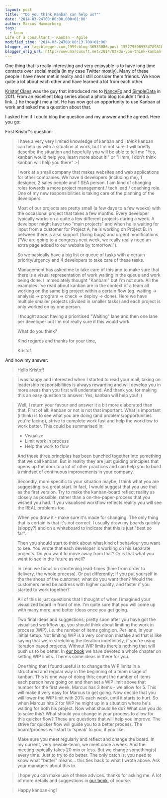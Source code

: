 ```yaml
---
layout: post
title: '"Do you think Kanban can help us?"'
date: '2014-03-24T08:00:00.000+01:00'
author: Marcus Hammarberg
tags:
  - Lean -
Life of a consultant - Kanban - Agile
modified_time: '2014-03-24T08:00:13.700+01:00'
blogger_id: tag:blogger.com,1999:blog-36533086.post-1552795069584789818
blogger_orig_url: http://www.marcusoft.net/2014/03/do-you-think-kanban-can-help-us.html
---
```



<div dir="ltr" style="text-align: left;" trbidi="on">

One thing that is really interesting and very enjoyable is to have long
time contacts over social media (in my case Twitter mostly). Many of
these people I have never met in reality and I still consider them
friends. We know quite a lot about each other and have learned a lot
from each other.

<a href="https://twitter.com/kristofclaes" target="_blank">Kristof
Claes</a> was the guy that introduced me to
<a href="http://nancyfx.org/" target="_blank">NancyFx</a> and
<a href="https://github.com/markrendle/Simple.Data"
target="_blank">SimpleData</a> in 2011. From an excellent blog series
about a photo blog (couldn't find a link...) he thought me a lot. He has
now got an opportunity to use Kanban at work and asked me a question
about that.

I asked him if I could blog the question and my answer and he agreed.
Here you go:

First Kristof's question:

> <div class="p1">
>
> I have a very very limited knowledge of kanban and I *think* kanban
> can help us with a situation at work, but I'm not sure. I will briefly
> describe the situation and hopefully you will be able to tell me "Yes,
> kanban would help you, learn more about it!" or "Hmm, I don't think
> kanban will help you there" :-)
>
> </div>
>
> <div class="p2">
>
>
>
> </div>
>
> <div class="p1">
>
> I work at a small company that makes websites and web applications for
> other companies. We have 4 developers (including me), 1 designer, 2
> sales people and 1 SEA person. I am kind of changing roles towards a
> more project management / tech lead / coaching role. One of my new
> responsibilities is taking care of the planning of the developers.
>
> </div>
>
> <div class="p2">
>
>
>
> </div>
>
> <div class="p1">
>
> Most of our projects are pretty small (a few days to a few weeks) with
> the occasional project that takes a few months. Every developer
> typically works on a quite a few different projects during a week. A
> developer might have two "main projects" and when he is waiting for
> input from a customer for Project A, he is working on Project B. In
> between there is also support (fixing bugs) and urgent modifications
> ("We are going to a congress next week, we really really need an extra
> page added to our website by tomorrow!").
>
> </div>
>
> <div class="p2">
>
>
>
> </div>
>
> <div class="p1">
>
> So we basically have a big list or queue of tasks with a certain
> priority/urgency and 4 developers to take care of these tasks.
>
> </div>
>
> <div class="p2">
>
>
>
> </div>
>
> <div class="p1">
>
> Management has asked me to take care of this and to make sure that
> there is a visual representation of work waiting in the queue and work
> being done. I immediately thought "Kanban!" but I'm not sure. All the
> examples I've read about kanban are in the context of a team all
> working on the same big project within a certain flow (eg. waiting -\>
> analysis -\> program -\> check -\> deploy -\> done). Here we have
> multiple smaller projects (divided in smaller tasks) and each project
> is only worked on by one person.
>
> </div>
>
> <div class="p2">
>
>
>
> </div>
>
> <div class="p1">
>
> I thought about having a prioritised "Waiting" lane and then one lane
> per developer but I'm not really sure if this would work.
>
> </div>
>
> <div class="p2">
>
>
>
> </div>
>
> <div class="p1">
>
> What do you think?
>
> </div>
>
> <div class="p2">
>
>
>
> </div>
>
> <div class="p1">
>
> Kind regards and thanks for your time,
>
> </div>
>
> <div class="p1">
>
> Kristof
>
> </div>

And now my answer:

> Hello Kristof! 

> I was happy and interested when I started to read your mail, taking on
> leadership responsibilities is always rewarding and will develop you
> in more areas than you first will understand.
> And thank you for making this an easy question to answer: Yes, kanban
> will help you! :) 

> Well, I return your favour and answer it a bit more elaborated than
> that.
> First of all: Kanban or not is not that important. What is important
> (i think) is to see what you are doing (and problems/opportunities
> you're facing), strive to complete work fast and help the workflow to
> work better. This could be summarised in:
>
> -   Visualize 
> -   Limit work in process
> -   Help the work to flow
>
> And these three principles has been bunched together into something
> that we call kanban. But in reality they are just guiding principles
> that opens up the door to a lot of other practices and can help you to
> build a mindset of continuous improvements in your company.  

> Secondly, more specific to your situation maybe, I think what you are
> suggesting is a great start. In fact, I would suggest that you use
> that as the first version. Try to make the kanban-board reflect
> reality as closely as possible, rather than a on-the-paper-process
> that you wished you had. If you visualised workflow reflects reality
> you will see the REAL problems too.  

> When you draw it - make sure it's made for changing. The only thing
> that is certain is that it's not correct. I usually draw my boards
> quickly (sloppy?) and on a whiteboard to indicate that this is just
> "best so far". 

> Then you should start to think about what kind of behaviour you want
> to see. You wrote that each developer is working on his separate
> projects. Do you want to move away from that? Or is that what you want
> to see in the future as well? 

> In Lean we focus on shortening lead-times (time from order to
> delivery, the whole process). Or put differently; if you put yourself
> in the the shoes of the customer; what do you want then? Would the
> customers need be address with higher quality, and faster if you
> started to work together? 

> All of this is just questions that I thought of when I imagined your
> visualized board in front of me. I'm quite sure that you will come up
> with many more, and better ideas once you get going.  

> Two final ideas and suggestions;
> pretty soon after you have got the visualised workflow up, you should
> think about limiting the work in process (WIP), i.e. the number of
> items going on. Per lane, in your initial setup.
> Not limiting WIP is a very common mistake and that is like saying that
> we're stretching the iteration indefinitely, if you're using iteration
> based projects. Without WIP limits there's nothing that will push us
> to be better.
> In [our book](https://www.blogger.com/) we have devoted a whole
> chapter on setting WIP limits. There's some ideas in there for you.

> One thing that I found useful is to change the WIP limits in a
> structured and regular way in the beginning of a team usage of kanban.
> This is one way of doing this; count the number of items each person
> have going on and then set a WIP limit above that number for the first
> week. Marcus has 3 items - we allow for 5. This will make it very easy
> for Marcus to get going.
> Now decide that you will lower the WIP limit with 20% each week, until
> it starts to hurt. So when Marcus hits 2 for WIP he might up in a
> situation where he's waiting for both his project. Now what should he
> do? What can you do to solve this? What should you change in your
> process to allow for this quicker flow?
> These are questions that will help you improve. The strive for quicker
> flow will guide you to a better process. The board/process will start
> to 'speak' to you, if you like. 

> Make sure you meet regularly and reflect and change the board. In my
> current, very newbie-team, we meet once a week. And the meeting
> typically takes 20 min or less. But we change something(s) every time.
> Just to try to do better.
> The only catch is; you need to know what "better" means... this ties
> back to what I wrote above. Ask your managers about this to.      

> I hope you can make use of these advices. thanks for asking me. A lot
> of more details and suggestions in [<span
> id="goog_699323533"></span>our book<span
> id="goog_699323534"></span>](https://www.blogger.com/), of course.  

> Happy kanban-ing! 

</div>
